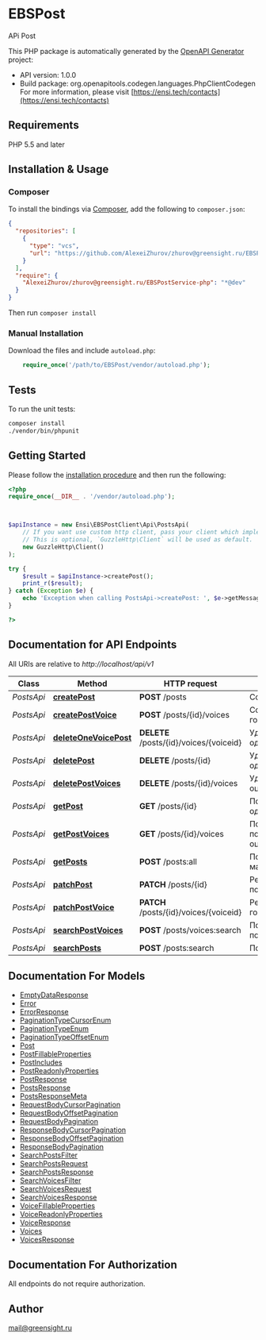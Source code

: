 # EBSPost

APi Post

This PHP package is automatically generated by the [OpenAPI Generator](https://openapi-generator.tech) project:

- API version: 1.0.0
- Build package: org.openapitools.codegen.languages.PhpClientCodegen
For more information, please visit [https://ensi.tech/contacts](https://ensi.tech/contacts)

## Requirements

PHP 5.5 and later

## Installation & Usage

### Composer

To install the bindings via [Composer](http://getcomposer.org/), add the following to `composer.json`:

```json
{
  "repositories": [
    {
      "type": "vcs",
      "url": "https://github.com/AlexeiZhurov/zhurov@greensight.ru/EBSPostService-php.git"
    }
  ],
  "require": {
    "AlexeiZhurov/zhurov@greensight.ru/EBSPostService-php": "*@dev"
  }
}
```

Then run `composer install`

### Manual Installation

Download the files and include `autoload.php`:

```php
    require_once('/path/to/EBSPost/vendor/autoload.php');
```

## Tests

To run the unit tests:

```bash
composer install
./vendor/bin/phpunit
```

## Getting Started

Please follow the [installation procedure](#installation--usage) and then run the following:

```php
<?php
require_once(__DIR__ . '/vendor/autoload.php');



$apiInstance = new Ensi\EBSPostClient\Api\PostsApi(
    // If you want use custom http client, pass your client which implements `GuzzleHttp\ClientInterface`.
    // This is optional, `GuzzleHttp\Client` will be used as default.
    new GuzzleHttp\Client()
);

try {
    $result = $apiInstance->createPost();
    print_r($result);
} catch (Exception $e) {
    echo 'Exception when calling PostsApi->createPost: ', $e->getMessage(), PHP_EOL;
}

?>
```

## Documentation for API Endpoints

All URIs are relative to *http://localhost/api/v1*

Class | Method | HTTP request | Description
------------ | ------------- | ------------- | -------------
*PostsApi* | [**createPost**](docs/Api/PostsApi.md#createpost) | **POST** /posts | Создание поста
*PostsApi* | [**createPostVoice**](docs/Api/PostsApi.md#createpostvoice) | **POST** /posts/{id}/voices | Создание голоса поста
*PostsApi* | [**deleteOneVoicePost**](docs/Api/PostsApi.md#deleteonevoicepost) | **DELETE** /posts/{id}/voices/{voiceid} | Удаление одного голоса
*PostsApi* | [**deletePost**](docs/Api/PostsApi.md#deletepost) | **DELETE** /posts/{id} | Удаление одного поста
*PostsApi* | [**deletePostVoices**](docs/Api/PostsApi.md#deletepostvoices) | **DELETE** /posts/{id}/voices | Удаление оценок поста
*PostsApi* | [**getPost**](docs/Api/PostsApi.md#getpost) | **GET** /posts/{id} | Получение одного поста
*PostsApi* | [**getPostVoices**](docs/Api/PostsApi.md#getpostvoices) | **GET** /posts/{id}/voices | Получение получение оценок поста
*PostsApi* | [**getPosts**](docs/Api/PostsApi.md#getposts) | **POST** /posts:all | Получени массив постов
*PostsApi* | [**patchPost**](docs/Api/PostsApi.md#patchpost) | **PATCH** /posts/{id} | Редактирование поста
*PostsApi* | [**patchPostVoice**](docs/Api/PostsApi.md#patchpostvoice) | **PATCH** /posts/{id}/voices/{voiceid} | Редактирование голоса
*PostsApi* | [**searchPostVoices**](docs/Api/PostsApi.md#searchpostvoices) | **POST** /posts/voices:search | Поиск голосов поста
*PostsApi* | [**searchPosts**](docs/Api/PostsApi.md#searchposts) | **POST** /posts:search | Поиск постов


## Documentation For Models

 - [EmptyDataResponse](docs/Model/EmptyDataResponse.md)
 - [Error](docs/Model/Error.md)
 - [ErrorResponse](docs/Model/ErrorResponse.md)
 - [PaginationTypeCursorEnum](docs/Model/PaginationTypeCursorEnum.md)
 - [PaginationTypeEnum](docs/Model/PaginationTypeEnum.md)
 - [PaginationTypeOffsetEnum](docs/Model/PaginationTypeOffsetEnum.md)
 - [Post](docs/Model/Post.md)
 - [PostFillableProperties](docs/Model/PostFillableProperties.md)
 - [PostIncludes](docs/Model/PostIncludes.md)
 - [PostReadonlyProperties](docs/Model/PostReadonlyProperties.md)
 - [PostResponse](docs/Model/PostResponse.md)
 - [PostsResponse](docs/Model/PostsResponse.md)
 - [PostsResponseMeta](docs/Model/PostsResponseMeta.md)
 - [RequestBodyCursorPagination](docs/Model/RequestBodyCursorPagination.md)
 - [RequestBodyOffsetPagination](docs/Model/RequestBodyOffsetPagination.md)
 - [RequestBodyPagination](docs/Model/RequestBodyPagination.md)
 - [ResponseBodyCursorPagination](docs/Model/ResponseBodyCursorPagination.md)
 - [ResponseBodyOffsetPagination](docs/Model/ResponseBodyOffsetPagination.md)
 - [ResponseBodyPagination](docs/Model/ResponseBodyPagination.md)
 - [SearchPostsFilter](docs/Model/SearchPostsFilter.md)
 - [SearchPostsRequest](docs/Model/SearchPostsRequest.md)
 - [SearchPostsResponse](docs/Model/SearchPostsResponse.md)
 - [SearchVoicesFilter](docs/Model/SearchVoicesFilter.md)
 - [SearchVoicesRequest](docs/Model/SearchVoicesRequest.md)
 - [SearchVoicesResponse](docs/Model/SearchVoicesResponse.md)
 - [VoiceFillableProperties](docs/Model/VoiceFillableProperties.md)
 - [VoiceReadonlyProperties](docs/Model/VoiceReadonlyProperties.md)
 - [VoiceResponse](docs/Model/VoiceResponse.md)
 - [Voices](docs/Model/Voices.md)
 - [VoicesResponse](docs/Model/VoicesResponse.md)


## Documentation For Authorization

All endpoints do not require authorization.

## Author

mail@greensight.ru

